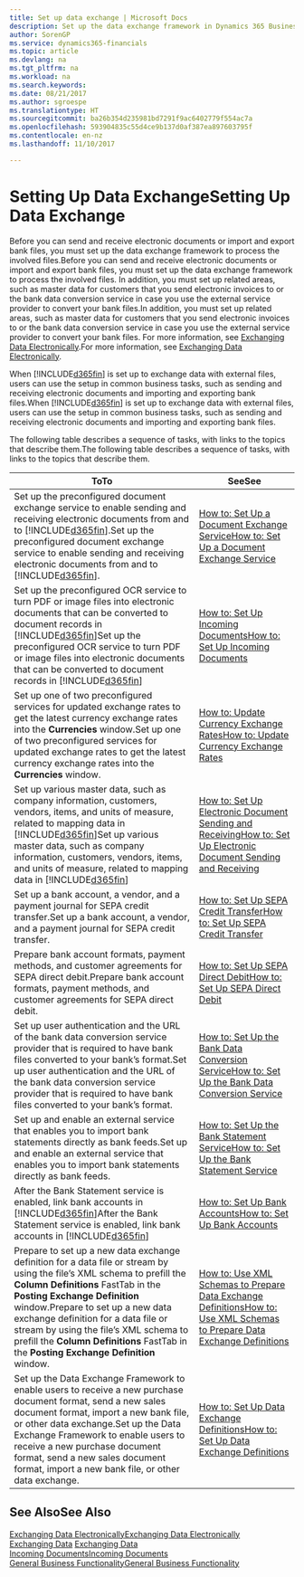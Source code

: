 ```yaml
---
title: Set up data exchange | Microsoft Docs
description: Set up the data exchange framework in Dynamics 365 Business edition .
author: SorenGP
ms.service: dynamics365-financials
ms.topic: article
ms.devlang: na
ms.tgt_pltfrm: na
ms.workload: na
ms.search.keywords: 
ms.date: 08/21/2017
ms.author: sgroespe
ms.translationtype: HT
ms.sourcegitcommit: ba26b354d235981bd7291f9ac6402779f554ac7a
ms.openlocfilehash: 593904835c55d4ce9b137d0af387ea897603795f
ms.contentlocale: en-nz
ms.lasthandoff: 11/10/2017

---
```

# <a name="setting-up-data-exchange"></a><span data-ttu-id="a79f8-103">Setting Up Data Exchange</span><span class="sxs-lookup"><span data-stu-id="a79f8-103">Setting Up Data Exchange</span></span>
<span data-ttu-id="a79f8-104">Before you can send and receive electronic documents or import and export bank files, you must set up the data exchange framework to process the involved files.</span><span class="sxs-lookup"><span data-stu-id="a79f8-104">Before you can send and receive electronic documents or import and export bank files, you must set up the data exchange framework to process the involved files.</span></span> <span data-ttu-id="a79f8-105">In addition, you must set up related areas, such as master data for customers that you send electronic invoices to or the bank data conversion service in case you use the external service provider to convert your bank files.</span><span class="sxs-lookup"><span data-stu-id="a79f8-105">In addition, you must set up related areas, such as master data for customers that you send electronic invoices to or the bank data conversion service in case you use the external service provider to convert your bank files.</span></span> <span data-ttu-id="a79f8-106">For more information, see [Exchanging Data Electronically](across-data-exchange.md).</span><span class="sxs-lookup"><span data-stu-id="a79f8-106">For more information, see [Exchanging Data Electronically](across-data-exchange.md).</span></span>  

 <span data-ttu-id="a79f8-107">When [!INCLUDE[d365fin](includes/d365fin_md.md)] is set up to exchange data with external files, users can use the setup in common business tasks, such as sending and receiving electronic documents and importing and exporting bank files.</span><span class="sxs-lookup"><span data-stu-id="a79f8-107">When [!INCLUDE[d365fin](includes/d365fin_md.md)] is set up to exchange data with external files, users can use the setup in common business tasks, such as sending and receiving electronic documents and importing and exporting bank files.</span></span>  

 <span data-ttu-id="a79f8-108">The following table describes a sequence of tasks, with links to the topics that describe them.</span><span class="sxs-lookup"><span data-stu-id="a79f8-108">The following table describes a sequence of tasks, with links to the topics that describe them.</span></span>  

|<span data-ttu-id="a79f8-109">**To**</span><span class="sxs-lookup"><span data-stu-id="a79f8-109">**To**</span></span>|<span data-ttu-id="a79f8-110">**See**</span><span class="sxs-lookup"><span data-stu-id="a79f8-110">**See**</span></span>|  
|------------|-------------|  
|<span data-ttu-id="a79f8-111">Set up the preconfigured document exchange service to enable sending and receiving electronic documents from and to [!INCLUDE[d365fin](includes/d365fin_md.md)].</span><span class="sxs-lookup"><span data-stu-id="a79f8-111">Set up the preconfigured document exchange service to enable sending and receiving electronic documents from and to [!INCLUDE[d365fin](includes/d365fin_md.md)].</span></span>|[<span data-ttu-id="a79f8-112">How to: Set Up a Document Exchange Service</span><span class="sxs-lookup"><span data-stu-id="a79f8-112">How to: Set Up a Document Exchange Service</span></span>](across-how-to-set-up-a-document-exchange-service.md)|  
|<span data-ttu-id="a79f8-113">Set up the preconfigured OCR service to turn PDF or image files into electronic documents that can be converted to document records in [!INCLUDE[d365fin](includes/d365fin_md.md)]</span><span class="sxs-lookup"><span data-stu-id="a79f8-113">Set up the preconfigured OCR service to turn PDF or image files into electronic documents that can be converted to document records in [!INCLUDE[d365fin](includes/d365fin_md.md)]</span></span>|[<span data-ttu-id="a79f8-114">How to: Set Up Incoming Documents</span><span class="sxs-lookup"><span data-stu-id="a79f8-114">How to: Set Up Incoming Documents</span></span>](across-how-setup-income-documents.md)|  
|<span data-ttu-id="a79f8-115">Set up one of two preconfigured services for updated exchange rates to get the latest currency exchange rates into the **Currencies** window.</span><span class="sxs-lookup"><span data-stu-id="a79f8-115">Set up one of two preconfigured services for updated exchange rates to get the latest currency exchange rates into the **Currencies** window.</span></span>|[<span data-ttu-id="a79f8-116">How to: Update Currency Exchange Rates</span><span class="sxs-lookup"><span data-stu-id="a79f8-116">How to: Update Currency Exchange Rates</span></span>](finance-how-update-currencies.md)|  
|<span data-ttu-id="a79f8-117">Set up various master data, such as company information, customers, vendors, items, and units of measure, related to mapping data in [!INCLUDE[d365fin](includes/d365fin_md.md)]</span><span class="sxs-lookup"><span data-stu-id="a79f8-117">Set up various master data, such as company information, customers, vendors, items, and units of measure, related to mapping data in [!INCLUDE[d365fin](includes/d365fin_md.md)]</span></span>|[<span data-ttu-id="a79f8-118">How to: Set Up Electronic Document Sending and Receiving</span><span class="sxs-lookup"><span data-stu-id="a79f8-118">How to: Set Up Electronic Document Sending and Receiving</span></span>](across-how-to-set-up-electronic-document-sending-and-receiving.md)|  
|<span data-ttu-id="a79f8-119">Set up a bank account, a vendor, and a payment journal for SEPA credit transfer.</span><span class="sxs-lookup"><span data-stu-id="a79f8-119">Set up a bank account, a vendor, and a payment journal for SEPA credit transfer.</span></span>|[<span data-ttu-id="a79f8-120">How to: Set Up SEPA Credit Transfer</span><span class="sxs-lookup"><span data-stu-id="a79f8-120">How to: Set Up SEPA Credit Transfer</span></span>](finance-how-to-set-up-sepa-credit-transfer.md)|  
|<span data-ttu-id="a79f8-121">Prepare bank account formats, payment methods, and customer agreements for SEPA direct debit.</span><span class="sxs-lookup"><span data-stu-id="a79f8-121">Prepare bank account formats, payment methods, and customer agreements for SEPA direct debit.</span></span>|[<span data-ttu-id="a79f8-122">How to: Set Up SEPA Direct Debit</span><span class="sxs-lookup"><span data-stu-id="a79f8-122">How to: Set Up SEPA Direct Debit</span></span>](finance-how-to-set-up-sepa-direct-debit.md)|  
|<span data-ttu-id="a79f8-123">Set up user authentication and the URL of the bank data conversion service provider that is required to have bank files converted to your bank’s format.</span><span class="sxs-lookup"><span data-stu-id="a79f8-123">Set up user authentication and the URL of the bank data conversion service provider that is required to have bank files converted to your bank’s format.</span></span>|[<span data-ttu-id="a79f8-124">How to: Set Up the Bank Data Conversion Service</span><span class="sxs-lookup"><span data-stu-id="a79f8-124">How to: Set Up the Bank Data Conversion Service</span></span>](bank-how-setup-bank-data-conversion-service.md)|  
|<span data-ttu-id="a79f8-125">Set up and enable an external service that enables you to import bank statements directly as bank feeds.</span><span class="sxs-lookup"><span data-stu-id="a79f8-125">Set up and enable an external service that enables you to import bank statements directly as bank feeds.</span></span>|[<span data-ttu-id="a79f8-126">How to: Set Up the Bank Statement Service</span><span class="sxs-lookup"><span data-stu-id="a79f8-126">How to: Set Up the Bank Statement Service</span></span>](bank-how-setup-bank-statement-service.md)|  
|<span data-ttu-id="a79f8-127">After the Bank Statement service is enabled, link bank accounts in [!INCLUDE[d365fin](includes/d365fin_md.md)]</span><span class="sxs-lookup"><span data-stu-id="a79f8-127">After the Bank Statement service is enabled, link bank accounts in [!INCLUDE[d365fin](includes/d365fin_md.md)]</span></span>|[<span data-ttu-id="a79f8-128">How to: Set Up Bank Accounts</span><span class="sxs-lookup"><span data-stu-id="a79f8-128">How to: Set Up Bank Accounts</span></span>](bank-how-setup-bank-accounts.md)|  
|<span data-ttu-id="a79f8-129">Prepare to set up a new data exchange definition for a data file or stream by using the file’s XML schema to prefill the **Column Definitions** FastTab in the **Posting Exchange Definition** window.</span><span class="sxs-lookup"><span data-stu-id="a79f8-129">Prepare to set up a new data exchange definition for a data file or stream by using the file’s XML schema to prefill the **Column Definitions** FastTab in the **Posting Exchange Definition** window.</span></span>|[<span data-ttu-id="a79f8-130">How to: Use XML Schemas to Prepare Data Exchange Definitions</span><span class="sxs-lookup"><span data-stu-id="a79f8-130">How to: Use XML Schemas to Prepare Data Exchange Definitions</span></span>](across-how-to-use-xml-schemas-to-prepare-data-exchange-definitions.md)|  
|<span data-ttu-id="a79f8-131">Set up the Data Exchange Framework to enable users to receive a new purchase document format, send a new sales document format, import a new bank file, or other data exchange.</span><span class="sxs-lookup"><span data-stu-id="a79f8-131">Set up the Data Exchange Framework to enable users to receive a new purchase document format, send a new sales document format, import a new bank file, or other data exchange.</span></span>|[<span data-ttu-id="a79f8-132">How to: Set Up Data Exchange Definitions</span><span class="sxs-lookup"><span data-stu-id="a79f8-132">How to: Set Up Data Exchange Definitions</span></span>](across-how-to-set-up-data-exchange-definitions.md)|  

## <a name="see-also"></a><span data-ttu-id="a79f8-133">See Also</span><span class="sxs-lookup"><span data-stu-id="a79f8-133">See Also</span></span>  
[<span data-ttu-id="a79f8-134">Exchanging Data Electronically</span><span class="sxs-lookup"><span data-stu-id="a79f8-134">Exchanging Data Electronically</span></span>](across-data-exchange.md)  
<span data-ttu-id="a79f8-135">[Exchanging Data](across-exchange-data.md) </span><span class="sxs-lookup"><span data-stu-id="a79f8-135">[Exchanging Data](across-exchange-data.md) </span></span>  
[<span data-ttu-id="a79f8-136">Incoming Documents</span><span class="sxs-lookup"><span data-stu-id="a79f8-136">Incoming Documents</span></span>](across-income-documents.md)  
[<span data-ttu-id="a79f8-137">General Business Functionality</span><span class="sxs-lookup"><span data-stu-id="a79f8-137">General Business Functionality</span></span>](ui-across-business-areas.md)  

